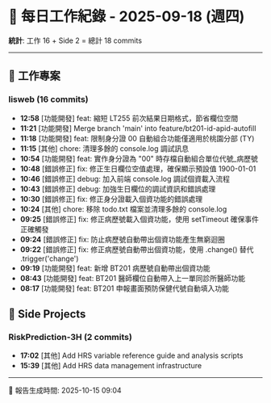 # 📅 每日工作紀錄 - 2025-09-18 (週四)

**統計**: 工作 16 + Side 2 = 總計 18 commits

---

## 💼 工作專案

### lisweb (16 commits)

- **12:58** [功能開發] feat: 縮短 LT255 前次結果日期格式，節省欄位空間
- **11:21** [功能開發] Merge branch 'main' into feature/bt201-id-apid-autofill
- **11:18** [功能開發] feat: 限制身分證 00 自動組合功能僅適用於桃園分部 (TY)
- **11:15** [其他] chore: 清理多餘的 console.log 調試訊息
- **10:54** [功能開發] feat: 實作身分證為 "00" 時存檔自動組合單位代號_病歷號
- **10:48** [錯誤修正] fix: 修正生日欄位空值處理，確保顯示預設值 1900-01-01
- **10:46** [錯誤修正] debug: 加入前端 console.log 調試個資載入流程
- **10:43** [錯誤修正] debug: 加強生日欄位的調試資訊和錯誤處理
- **10:30** [錯誤修正] fix: 修正身分證載入個資功能的錯誤處理
- **10:24** [其他] chore: 移除 todo.txt 檔案並清理多餘的 console.log
- **09:25** [錯誤修正] fix: 修正病歷號載入個資功能，使用 setTimeout 確保事件正確觸發
- **09:24** [錯誤修正] fix: 防止病歷號自動帶出個資功能產生無窮迴圈
- **09:22** [錯誤修正] fix: 修正病歷號自動帶出個資功能，使用 .change() 替代 .trigger('change')
- **09:19** [功能開發] feat: 新增 BT201 病歷號自動帶出個資功能
- **08:43** [功能開發] feat: BT201 醫師欄位自動帶入上一單同診所醫師功能
- **08:17** [功能開發] feat: BT201 申報畫面預防保健代號自動填入功能

## 🎨 Side Projects

### RiskPrediction-3H (2 commits)

- **17:02** [其他] Add HRS variable reference guide and analysis scripts
- **15:39** [其他] Add HRS data management infrastructure

---

📅 報告生成時間: 2025-10-15 09:04
